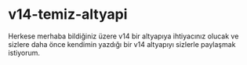 # v14-temiz-altyapi
Herkese merhaba bildiğiniz üzere v14 bir altyapıya ihtiyacınız olucak ve sizlere daha önce kendimin yazdığı bir v14 altyapıyı sizlerle paylaşmak istiyorum.
